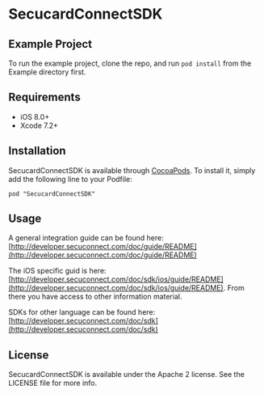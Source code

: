 # SecucardConnectSDK


## Example Project

To run the example project, clone the repo, and run `pod install` from the Example directory first.

## Requirements

* iOS 8.0+
* Xcode 7.2+

## Installation

SecucardConnectSDK is available through [CocoaPods](http://cocoapods.org). To install
it, simply add the following line to your Podfile:

```
pod "SecucardConnectSDK"
```

## Usage

A general integration guide can be found here: [http://developer.secuconnect.com/doc/guide/README](http://developer.secuconnect.com/doc/guide/README)

The iOS specific guid is here: [http://developer.secuconnect.com/doc/sdk/ios/guide/README](http://developer.secuconnect.com/doc/sdk/ios/guide/README). From there you have access to other information material.

SDKs for other language can be found here: [http://developer.secuconnect.com/doc/sdk](http://developer.secuconnect.com/doc/sdk)


## License

SecucardConnectSDK is available under the Apache 2 license. See the LICENSE file for more info.
